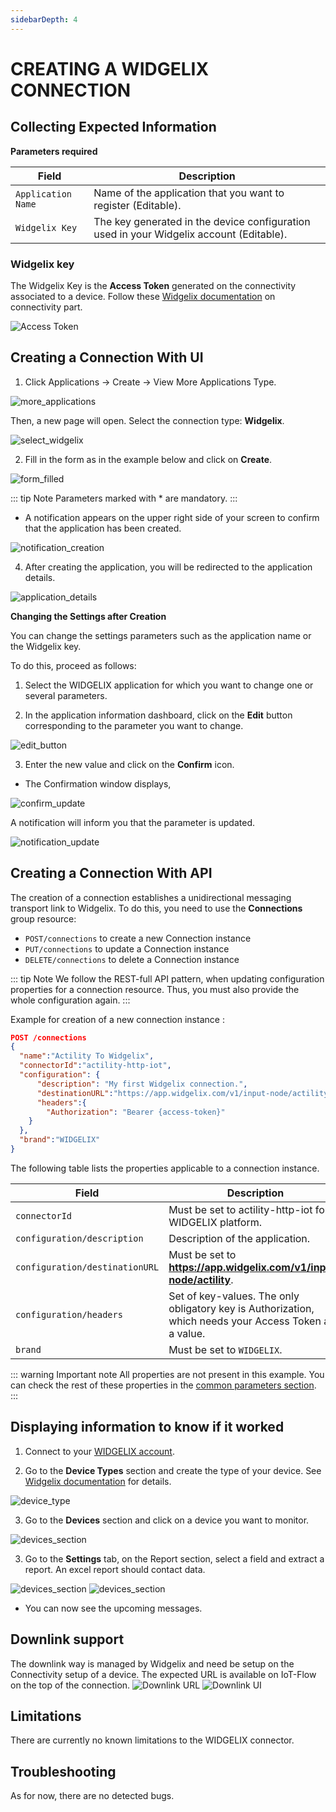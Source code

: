 ```yaml
---
sidebarDepth: 4
---
```


# CREATING A WIDGELIX CONNECTION

## Collecting Expected Information

**Parameters required**

| Field | Description |
| ------ | ----------- |
| ```Application Name``` | Name of the application that you want to register (Editable). |
| ```Widgelix Key``` | The key generated in the device configuration used in your Widgelix account (Editable). |

### Widgelix key

The Widgelix Key is the **Access Token** generated on the connectivity associated to a device.
Follow these [Widgelix documentation](https://docs.widgelix.com/get-started/devices#configuring-connectivity) on connectivity part.

![Access Token](./images/access-token.png)

## Creating a Connection With UI

1. Click Applications -> Create -> View More Applications Type.

![more_applications](./images/ui/create_connection.png)

Then, a new page will open. Select the connection type: **Widgelix**.

![select_widgelix](./images/ui/create_widgelix.png)

2. Fill in the form as in the example below and click on **Create**.

![form_filled](./images/ui/create_connection_widgelix.png)

::: tip Note
Parameters marked with * are mandatory.
:::

* A notification appears on the upper right side of your screen to confirm that the application has been created.

![notification_creation](./images/ui/notification_created.png)

4. After creating the application, you will be redirected to the application details.

![application_details](./images/ui/widgelix_application_details.png)

**Changing the Settings after Creation**

You can change the settings parameters such as the application name or the Widgelix key.

To do this, proceed as follows:

1. Select the WIDGELIX application for which you want to change one or several parameters.

2. In the application information dashboard, click on the **Edit** button corresponding to the parameter you want to change.

![edit_button](./images/ui/modify_widgelix_key.png)

3. Enter the new value and click on the **Confirm** icon.

* The Confirmation window displays,

![confirm_update](./images/ui/proceed_update.png)

A notification will inform you that the parameter is updated.

![notification_update](./images/ui/notification_modified.png)

## Creating a Connection With API

The creation of a connection establishes a unidirectional messaging transport link to Widgelix.
To do this, you need to use the **Connections** group resource:

* `POST/connections` to create a new Connection instance
* `PUT/connections` to update a Connection instance
* `DELETE/connections` to delete a Connection instance

::: tip Note
We follow the REST-full API pattern, when updating configuration properties for a connection resource. Thus, you must also provide the whole configuration again.
:::

Example for creation of a new connection instance :

```json
POST /connections
{
  "name":"Actility To Widgelix",
  "connectorId":"actility-http-iot",
  "configuration": {
      "description": "My first Widgelix connection.",
      "destinationURL":"https://app.widgelix.com/v1/input-node/actility",
      "headers":{
        "Authorization": "Bearer {access-token}"
    }
  }, 
  "brand":"WIDGELIX"
}
```

The following table lists the properties applicable to a connection instance.

| Field | Description |
| ------ | ----------- |
| ```connectorId``` | Must be set to actility-http-iot for WIDGELIX platform. |
| ```configuration/description``` | Description of the application. |
| ```configuration/destinationURL``` | Must be set to **https://app.widgelix.com/v1/input-node/actility**. |
| ```configuration/headers``` | Set of key-values. The only obligatory key is Authorization, which needs your Access Token as a value. |
| ```brand``` | Must be set to ```WIDGELIX```. |

::: warning Important note
All properties are not present in this example. You can check the rest of these properties in the [common parameters section](../../Getting_Started/Setting_Up_A_Connection_instance/About_connections.html#common-parameters).
:::

## Displaying information to know if it worked

1.	Connect to your [WIDGELIX account](https://app.widgelix.com/).

2.	Go to the **Device Types** section and create the type of your device. See [Widgelix documentation](https://docs.widgelix.com/get-started/device-types) for details.

![device_type](./images/widgelix_device_type.png)

3. Go to the **Devices** section and click on a device you want to monitor.

![devices_section](./images/widgelix_device.png)

3. Go to the **Settings** tab, on the Report section, select a field and extract a report. An excel report should contact data.

![devices_section](./images/widgelix_device_settings.png)
![devices_section](./images/widgelix_device_report.png)

* You can now see the upcoming messages.

## Downlink support
The downlink way is managed by Widgelix and need be setup on the Connectivity setup of a device.
The expected URL is available on IoT-Flow on the top of the connection.
![Downlink URL](./images/dl-url.png)
![Downlink UI](./images/dl-ui.png)

## Limitations

There are currently no known limitations to the WIDGELIX connector.

## Troubleshooting

As for now, there are no detected bugs.